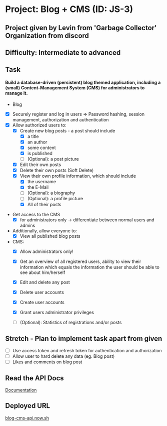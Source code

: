 # Project: Blog + CMS (ID: JS-3)
## Project given by Levin from 'Garbage Collector' Organization from discord
## Difficulty: Intermediate to advanced

## Task
#### Build a database-driven (persistent) blog themed application, including a (small) Content-Management System (CMS) for administrators to manage it.

* Blog
* [x] Securely register and log in users => Password hashing, session management, authorization and authentication
* [x] Allow authorized users to:
  * [x] Create new blog posts - a post should include
    * [x] a title
    * [x] an author
    * [x] some content
    * [x] is published
    * [ ] (Optional): a post picture
  * [x] Edit their own posts 
  * [x] Delete their own posts (Soft Delete)
  * [x] View their own profile information, which should include
    * [x] the username
    * [x] the E-Mail
    * [ ] (Optional): a biography
    * [ ] (Optional): a profile picture
    * [x] All of their posts
    
* Get access to the CMS
  * [x] for administrators only -> differentiate between normal users and admins

* Additionally, allow everyone to:
  * [x] View all published blog posts

* CMS:
  * [x] Allow administrators only!
  * [x] Get an overview of all registered users, ability to view their information which equals the information the user should be able to see about him/herself
  * [x] Edit and delete any post
  * [x] Delete user accounts
  * [x] Create user accounts
  * [x] Grant users administrator privileges
  * [ ] (Optional): Statistics of registrations and/or posts


## Stretch - Plan to implement task apart from given
* [ ] Use access token and refresh token for authentication and authorization
* [ ] Allow user to hard delete any data (eg. Blog post)
* [ ] Likes and comments on blog post

## Read the API Docs
[Documentation](https://documenter.getpostman.com/view/4346639/S1TZzbts)

## Deployed URL
[blog-cms-api.now.sh](https://blog-cms-api.now.sh/)
